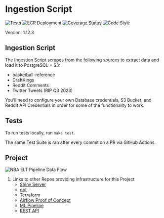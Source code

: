 # Ingestion Script

![Tests](https://github.com/jyablonski/python_docker/actions/workflows/test.yml/badge.svg) ![ECR Deployment](https://github.com/jyablonski/python_docker/actions/workflows/deploy.yml/badge.svg) [![Coverage Status](https://coveralls.io/repos/github/jyablonski/python_docker/badge.svg?branch=master)](https://coveralls.io/github/jyablonski/python_docker?branch=master) ![Code Style](https://img.shields.io/badge/code%20style-black-000000.svg)

Version: 1.12.3

## Ingestion Script

The Ingestion Script scrapes from the following sources to extract data and load it to PostgreSQL + S3:
- basketball-reference
- DraftKings
- Reddit Comments
- Twitter Tweets (RIP Q3 2023)

You'll need to configure your own Database credentials, S3 Bucket, and Reddit API Credentials in order for some of the functionality to work.

## Tests
To run tests locally, run `make test`.

The same Test Suite is ran after every commit on a PR via GitHub Actions.

## Project

![NBA ELT Pipeline Data Flow](https://github.com/jyablonski/python_docker/assets/16946556/0b22bce1-6bb4-4bbb-a2a0-a48a16f2ae58)

1. Links to other Repos providing infrastructure for this Project
    * [Shiny Server](https://github.com/jyablonski/NBA-Dashboard)
    * [dbt](https://github.com/jyablonski/nba_elt_dbt)
    * [Terraform](https://github.com/jyablonski/aws_terraform)
    * [Airflow Proof of Concept](https://github.com/jyablonski/nba_elt_airflow)
    * [ML Pipeline](https://github.com/jyablonski/nba_elt_mlflow)
    * [REST API](https://github.com/jyablonski/nba_elt_rest_api)
 